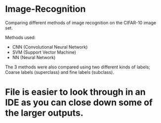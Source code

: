 # Image-Recognition

Comparing different methods of image recognition on the CIFAR-10 image set.

Methods used:
- CNN (Convolutional Neural Network)
- SVM (Support Vector Machine)
- NN (Neural Network)

The 3 methods were also compared using two different kinds of labels; Coarse labels (superclass) and fine labels (subclass).

# File is easier to look through in an IDE as you can close down some of the larger outputs.

